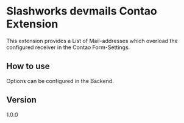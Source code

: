 Slashworks devmails Contao Extension
==========================

This extension provides a List of Mail-addresses which overload the configured receiver in the Contao Form-Settings.

## How to use

Options can be configured in the Backend.

## Version

1.0.0 
